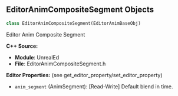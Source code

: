 ## EditorAnimCompositeSegment Objects

```python
class EditorAnimCompositeSegment(EditorAnimBaseObj)
```

Editor Anim Composite Segment

**C++ Source:**

- **Module**: UnrealEd
- **File**: EditorAnimCompositeSegment.h

**Editor Properties:** (see get_editor_property/set_editor_property)

- ``anim_segment`` (AnimSegment):  [Read-Write] Default blend in time.

<a id="unreal.EditorAnimSegment"></a>